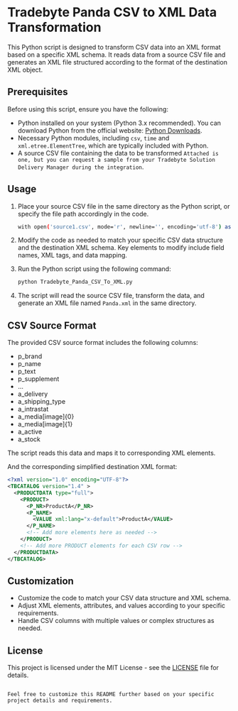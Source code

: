 # Tradebyte Panda CSV to XML Data Transformation

This Python script is designed to transform CSV data into an XML format based on a specific XML schema. It reads data from a source CSV file and generates an XML file structured according to the format of the destination XML object.

## Prerequisites

Before using this script, ensure you have the following:

- Python installed on your system (Python 3.x recommended). You can download Python from the official website: [Python Downloads](https://www.python.org/downloads/).
- Necessary Python modules, including `csv`, `time` and `xml.etree.ElementTree`, which are typically included with Python.
- A source CSV file containing the data to be transformed `Attached is one, but you can request a sample from your Tradebyte Solution Delivery Manager during the integration`.

## Usage

1. Place your source CSV file in the same directory as the Python script, or specify the file path accordingly in the code.
   ```bash
   with open('source1.csv', mode='r', newline='', encoding='utf-8') as csv_file:
   ```

3. Modify the code as needed to match your specific CSV data structure and the destination XML schema. Key elements to modify include field names, XML tags, and data mapping.

4. Run the Python script using the following command:

   ```bash
   python Tradebyte_Panda_CSV_To_XML.py
   ```

5. The script will read the source CSV file, transform the data, and generate an XML file named `Panda.xml` in the same directory.

## CSV Source Format

The provided CSV source format includes the following columns:

- p_brand
- p_name
- p_text
- p_supplement
- ...
- a_delivery
- a_shipping_type
- a_intrastat
- a_media[image]{0}
- a_media[image]{1}
- a_active
- a_stock

The script reads this data and maps it to corresponding XML elements.


And the corresponding simplified destination XML format:

```xml
<?xml version="1.0" encoding="UTF-8"?>
<TBCATALOG version="1.4" >
  <PRODUCTDATA type="full">
    <PRODUCT>
      <P_NR>ProductA</P_NR>
      <P_NAME>
        <VALUE xml:lang="x-default">ProductA</VALUE>
      </P_NAME>
      <!-- Add more elements here as needed -->
    </PRODUCT>
    <!-- Add more PRODUCT elements for each CSV row -->
  </PRODUCTDATA>
</TBCATALOG>
```

## Customization

- Customize the code to match your CSV data structure and XML schema.
- Adjust XML elements, attributes, and values according to your specific requirements.
- Handle CSV columns with multiple values or complex structures as needed.

## License

This project is licensed under the MIT License - see the [LICENSE](LICENSE) file for details.
```

Feel free to customize this README further based on your specific project details and requirements.
